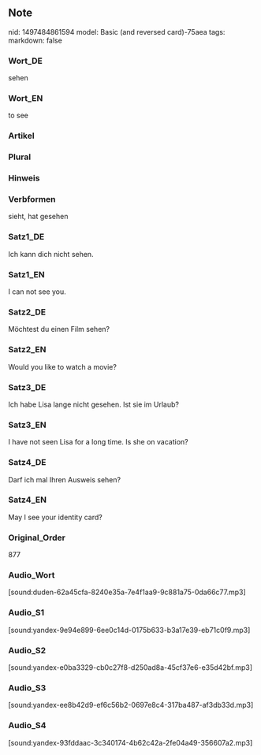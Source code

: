 ## Note
nid: 1497484861594
model: Basic (and reversed card)-75aea
tags: 
markdown: false

### Wort_DE
sehen

### Wort_EN
to see

### Artikel


### Plural


### Hinweis


### Verbformen
sieht, hat gesehen

### Satz1_DE
Ich kann dich nicht sehen.

### Satz1_EN
I can not see you.

### Satz2_DE
Möchtest du einen Film sehen?

### Satz2_EN
Would you like to watch a movie?

### Satz3_DE
Ich habe Lisa lange nicht gesehen. Ist sie im Urlaub?

### Satz3_EN
I have not seen Lisa for a long time. Is she on vacation?

### Satz4_DE
Darf ich mal Ihren Ausweis sehen?

### Satz4_EN
May I see your identity card?

### Original_Order
877

### Audio_Wort
[sound:duden-62a45cfa-8240e35a-7e4f1aa9-9c881a75-0da66c77.mp3]

### Audio_S1
[sound:yandex-9e94e899-6ee0c14d-0175b633-b3a17e39-eb71c0f9.mp3]

### Audio_S2
[sound:yandex-e0ba3329-cb0c27f8-d250ad8a-45cf37e6-e35d42bf.mp3]

### Audio_S3
[sound:yandex-ee8b42d9-ef6c56b2-0697e8c4-317ba487-af3db33d.mp3]

### Audio_S4
[sound:yandex-93fddaac-3c340174-4b62c42a-2fe04a49-356607a2.mp3]
